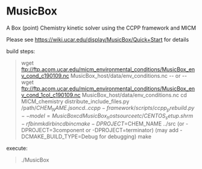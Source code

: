 # MusicBox
A Box (point) Chemistry kinetic solver using the CCPP framework and MICM

Please see https://wiki.ucar.edu/display/MusicBox/Quick+Start for details

build steps:
> wget  ftp://ftp.acom.ucar.edu/micm_environmental_conditions/MusicBox_env_cond_c190109.nc MusicBox_host/data/env_conditions.nc
 -- or --
> wget  ftp://ftp.acom.ucar.edu/micm_environmental_conditions/MusicBox_env_cond_1col_c190109.nc MusicBox_host/data/env_conditions.nc
> cd MICM_chemistry
> distribute_include_files.py /path/$CHEM_NAME.json
> cd ..
> ccpp-framework/scripts/ccpp_prebuild.py --model=MusicBox
> cd MusicBox_host
> source etc/CENTOS_setup.sh
> rm -rf bin
> mkdir bin
> cd bin
> cmake -DPROJECT=$CHEM_NAME ../src  (or -DPROJECT=3component or -DPROJECT=terminator) (may add -DCMAKE_BUILD_TYPE=Debug for debugging)
> make

execute:
> ./MusicBox
